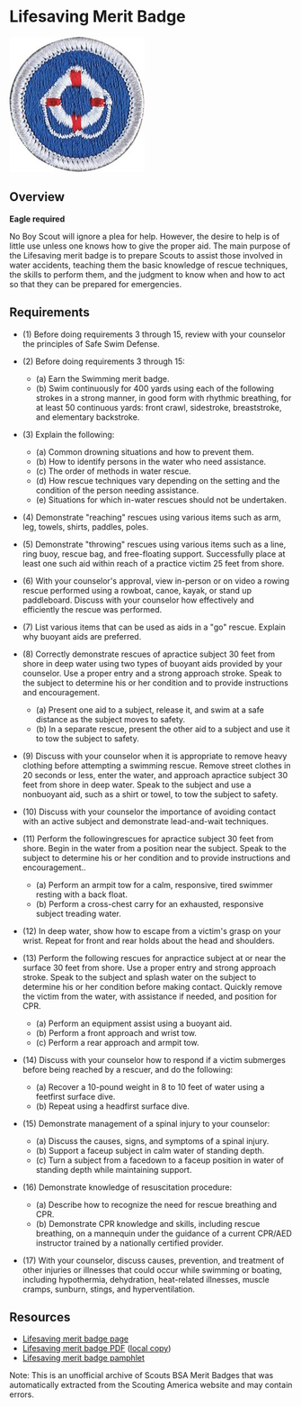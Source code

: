 

# Lifesaving Merit Badge

![Lifesaving Merit Badge](images/lifesaving-merit-badge.jpg)

## Overview

**Eagle required**

No Boy Scout will ignore a plea for help. However, the desire to help is of little use unless one knows how to give the proper aid. The main purpose of the Lifesaving merit badge is to prepare Scouts to assist those involved in water accidents, teaching them the basic knowledge of rescue techniques, the skills to perform them, and the judgment to know when and how to act so that they can be prepared for emergencies.

## Requirements

* (1) Before doing requirements 3 through 15, review with your counselor the principles of Safe Swim Defense.
* (2) Before doing requirements 3 through 15:
    * (a) Earn the Swimming merit badge.
    * (b) Swim continuously for 400 yards using each of the following strokes in a strong manner, in good form with rhythmic breathing, for at least 50 continuous yards: front crawl, sidestroke, breaststroke, and elementary backstroke.


* (3) Explain the following:
    * (a) Common drowning situations and how to prevent them.
    * (b) How to identify persons in the water who need assistance.
    * (c) The order of methods in water rescue.
    * (d) How rescue techniques vary depending on the setting and the condition of the person needing assistance.
    * (e) Situations for which in-water rescues should not be undertaken.


* (4) Demonstrate "reaching" rescues using various items such as arm, leg, towels, shirts, paddles, poles.
* (5) Demonstrate "throwing" rescues using various items such as a line, ring buoy, rescue bag, and free-floating support. Successfully place at least one such aid within reach of a practice victim 25 feet from shore.
* (6) With your counselor's approval, view in-person or on video a rowing rescue performed using a rowboat, canoe, kayak, or stand up paddleboard. Discuss with your counselor how effectively and efficiently the rescue was performed.
* (7) List various items that can be used as aids in a "go" rescue. Explain why buoyant aids are preferred.
* (8) Correctly demonstrate rescues of apractice subject 30 feet from shore in deep water using two types of buoyant aids provided by your counselor. Use a proper entry and a strong approach stroke. Speak to the subject to determine his or her condition and to provide instructions and encouragement.
    * (a) Present one aid to a subject, release it, and swim at a safe distance as the subject moves to safety.
    * (b) In a separate rescue, present the other aid to a subject and use it to tow the subject to safety.


* (9) Discuss with your counselor when it is appropriate to remove heavy clothing before attempting a swimming rescue. Remove street clothes in 20 seconds or less, enter the water, and approach apractice subject 30 feet from shore in deep water. Speak to the subject and use a nonbuoyant aid, such as a shirt or towel, to tow the subject to safety.
* (10) Discuss with your counselor the importance of avoiding contact with an active subject and demonstrate lead-and-wait techniques.
* (11) Perform the followingrescues for apractice subject 30 feet from shore. Begin in the water from a position near the subject. Speak to the subject to determine his or her condition and to provide instructions and encouragement..
    * (a) Perform an armpit tow for a calm, responsive, tired swimmer resting with a back float.
    * (b) Perform a cross-chest carry for an exhausted, responsive subject treading water.


* (12) In deep water, show how to escape from a victim's grasp on your wrist. Repeat for front and rear holds about the head and shoulders.
* (13) Perform the following rescues for anpractice subject at or near the surface 30 feet from shore. Use a proper entry and strong approach stroke. Speak to the subject and splash water on the subject to determine his or her condition before making contact. Quickly remove the victim from the water, with assistance if needed, and position for CPR.
    * (a) Perform an equipment assist using a buoyant aid.
    * (b) Perform a front approach and wrist tow.
    * (c) Perform a rear approach and armpit tow.


* (14) Discuss with your counselor how to respond if a victim submerges before being reached by a rescuer, and do the following:
    * (a) Recover a 10-pound weight in 8 to 10 feet of water using a feetfirst surface dive.
    * (b) Repeat using a headfirst surface dive.


* (15) Demonstrate management of a spinal injury to your counselor:
    * (a) Discuss the causes, signs, and symptoms of a spinal injury.
    * (b) Support a faceup subject in calm water of standing depth.
    * (c) Turn a subject from a facedown to a faceup position in water of standing depth while maintaining support.


* (16) Demonstrate knowledge of resuscitation procedure:
    * (a) Describe how to recognize the need for rescue breathing and CPR.
    * (b) Demonstrate CPR knowledge and skills, including rescue breathing, on a mannequin under the guidance of a current CPR/AED instructor trained by a nationally certified provider.


* (17) With your counselor, discuss causes, prevention, and treatment of other injuries or illnesses that could occur while swimming or boating, including hypothermia, dehydration, heat-related illnesses, muscle cramps, sunburn, stings, and hyperventilation.


## Resources

- [Lifesaving merit badge page](https://www.scouting.org/merit-badges/lifesaving/)
- [Lifesaving merit badge PDF](https://filestore.scouting.org/filestore/Merit_Badge_ReqandRes/Pamphlets/Lifesaving_2025.pdf) ([local copy](files/lifesaving-merit-badge.pdf))
- [Lifesaving merit badge pamphlet](https://www.scoutshop.org/bsa-lifesaving-merit-badge-pamphlet-merit-badge-series-pamphlet-merit-badge-guide-and-659216.html)

Note: This is an unofficial archive of Scouts BSA Merit Badges that was automatically extracted from the Scouting America website and may contain errors.